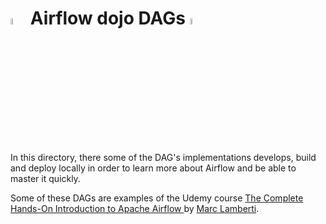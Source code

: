 #  <img src="../../assets/imgs/airflow.png"  width="5%"/> **Airflow dojo DAGs**  <img src="../../assets/imgs/airflow.png"  width="5%"/>

In this directory, there some of the DAG's implementations develops, build and deploy locally in order to learn more about Airflow and be able to master it quickly.

Some of these DAGs are examples of the Udemy course [The Complete Hands-On Introduction to Apache Airflow
](https://www.udemy.com/course/the-complete-hands-on-course-to-master-apache-airflow/) by [Marc Lamberti](https://www.udemy.com/user/lockgfg/).